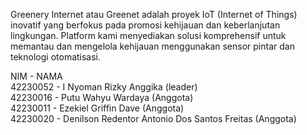 Greenery Internet atau Greenet adalah proyek IoT (Internet of Things) inovatif yang berfokus pada promosi kehijauan dan keberlanjutan lingkungan. Platform kami menyediakan solusi komprehensif untuk memantau dan mengelola kehijauan menggunakan sensor pintar dan teknologi otomatisasi.

NIM - NAMA <br>
42230052 - I Nyoman Rizky Anggika (leader) <br>
42230016 - Putu Wahyu Wardaya (Anggota) <br>
42230011 - Ezekiel Griffin Dave (Anggota) <br>
42230020 - Denilson Redentor Antonio Dos Santos Freitas (Anggota) <br>
